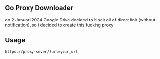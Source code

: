 ## Go Proxy Downloader 

on 2 Januari 2024 Google Drive decided to block all of direct link (without notification), so i decided to create this fucking proxy

## Usage 

``https://proxy-sever/?url=your_url``